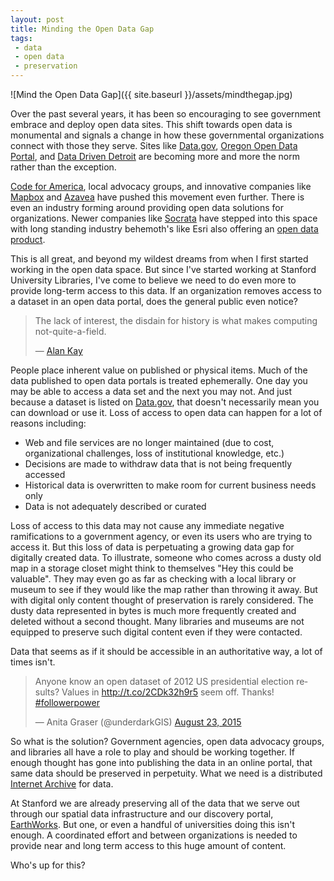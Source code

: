 ```yaml
---
layout: post
title: Minding the Open Data Gap
tags:
 - data
 - open data
 - preservation
---
```


![Mind the Open Data Gap]({{ site.baseurl }}/assets/mindthegap.jpg)

Over the past several years, it has been so encouraging to see government embrace and deploy open data sites. This shift towards open data is monumental and signals a change in how these governmental organizations connect with those they serve. Sites like [Data.gov](http://www.data.gov/), [Oregon Open Data Portal](https://data.oregon.gov/), and [Data Driven Detroit](http://portal.datadrivendetroit.org/) are becoming more and more the norm rather than the exception.

[Code for America](http://www.codeforamerica.org/), local advocacy groups, and innovative companies like [Mapbox](https://www.mapbox.com/) and [Azavea](http://www.azavea.com/) have pushed this movement even further. There is even an industry forming around providing open data solutions for organizations. Newer companies like [Socrata](http://www.socrata.com/) have stepped into this space with long standing industry behemoth's like Esri also offering an [open data product](http://doc.arcgis.com/en/open-data/).

This is all great, and beyond my wildest dreams from when I first started working in the open data space. But since I've started working at Stanford University Libraries, I've come to believe we need to do even more to provide long-term access to this data. If an organization removes access to a dataset in an open data portal, does the general public even notice?

<blockquote>
  <p>
    The lack of interest, the disdain for history is what makes computing not-quite-a-field.
  </p>
  &mdash; <a href="http://www.drdobbs.com/architecture-and-design/interview-with-alan-kay/240003442">Alan Kay</a>
</blockquote>

People place inherent value on published or physical items. Much of the data published to open data portals is treated ephemerally. One day you may be able to access a data set and the next you may not. And just because a dataset is listed on [Data.gov](http://data.gov), that doesn't necessarily mean you can download or use it. Loss of access to open data can happen for a lot of reasons including:

 - Web and file services are no longer maintained (due to cost, organizational challenges, loss of institutional knowledge, etc.)
 - Decisions are made to withdraw data that is not being frequently accessed
 - Historical data is overwritten to make room for current business needs only
 - Data is not adequately described or curated

Loss of access to this data may not cause any immediate negative ramifications to a government agency, or even its users who are trying to access it. But this loss of data is perpetuating a growing data gap for digitally created data. To illustrate, someone who comes across a dusty old map in a storage closet might think to themselves "Hey this could be valuable". They may even go as far as checking with a local library or museum to see if they would like the map rather than throwing it away. But with digital only content thought of preservation is rarely considered. The dusty data represented in bytes is much more frequently created and deleted without a second thought. Many libraries and museums are not equipped to preserve such digital content even if they were contacted.

Data that seems as if it should be accessible in an authoritative way, a lot of times isn't.

<blockquote class="twitter-tweet" lang="en"><p lang="en" dir="ltr">Anyone know an open dataset of 2012 US presidential election results? Values in <a href="http://t.co/2CDk32h9r5">http://t.co/2CDk32h9r5</a> seem off. Thanks! <a href="https://twitter.com/hashtag/followerpower?src=hash">#followerpower</a></p>&mdash; Anita Graser (@underdarkGIS) <a href="https://twitter.com/underdarkGIS/status/635242020529926144">August 23, 2015</a></blockquote>
<script async src="//platform.twitter.com/widgets.js" charset="utf-8"></script>

So what is the solution? Government agencies, open data advocacy groups, and libraries all have a role to play and should be working together. If enough thought has gone into publishing the data in an online portal, that same data should be preserved in perpetuity. What we need is a distributed [Internet Archive](https://archive.org//) for data.

At Stanford we are already preserving all of the data that we serve out through our spatial data infrastructure and our discovery portal, [EarthWorks](https://earthworks.stanford.edu). But one, or even a handful of universities doing this isn't enough. A coordinated effort and between organizations is needed to provide near and long term access to this huge amount of content.

Who's up for this?